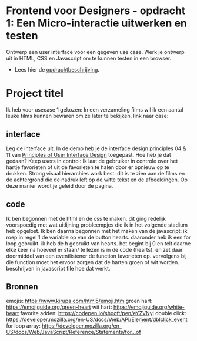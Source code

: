 # Frontend voor Designers - opdracht 1: Een Micro-interactie uitwerken en testen

Ontwerp een user interface voor een gegeven use case. Werk je ontwerp uit in HTML, CSS en Javascript om te kunnen testen in een browser.
- Lees hier de [opdrachtbeschrijving](./opdrachtbeschrijving.md).


# Project titel
Ik heb voor usecase 1 gekozen: In een verzameling films wil ik een aantal leuke films kunnen bewaren om ze later te bekijken.
link naar case:

## interface
Leg de interface uit. In de demo heb je de interface design principles 04 & 11 van [Principles of User Interface Design](http://bokardo.com/principles-of-user-interface-design/) toegepast. Hoe heb je dat gedaan?
Keep users in control: Ik laat de gebruiker in controle over het hartje favorieten of uit de favorieten te halen door er opnieuw op te drukken.
Strong visual hierarchies work best: dit is te zien aan de films en de achtergrond die de nadruk left op de witte tekst en de afbeeldingen. Op deze manier wordt je geleid door de pagina.

## code
Ik ben begonnen met de html en de css te maken. dit ging redelijk voorspoedig met wat uitlijning probleempjes die ik in het volgende stadium heb opgelost. 
Ik ben daarna begonnen met het maken van de javascript: ik roep in regel 1 de variable op van de button hearts. daaronder heb ik een for loop gebruikt. ik heb de h gebruikt van hearts. het begint bij 0 en telt daarne elke keer na hoeveel er staan/ te lezen is in de code (hearts). en zet daar doormiddel van een eventlistener de function favorieten op. vervolgens bij die function moet het ervoor zorgen dat de harten groen of wit worden. beschrijven in javascript file hoe dat werkt.


## Bronnen
emojis: https://www.kirupa.com/html5/emoji.htm
groen hart: https://emojiguide.org/green-heart
wit hart: https://emojiguide.org/white-heart
favorite adden: https://codepen.io/shooft/pen/eYZVNyj
double click: https://developer.mozilla.org/en-US/docs/Web/API/Element/dblclick_event
for loop array: https://developer.mozilla.org/en-US/docs/Web/JavaScript/Reference/Statements/for...of
